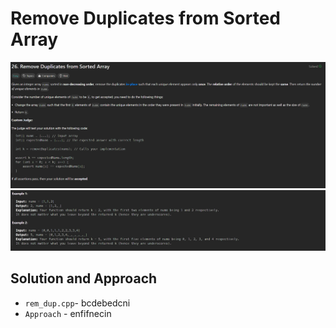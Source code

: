 # Remove Duplicates from Sorted Array

![problem screenshot 1](./problem/p1.png)
![problem screenshot 2](./problem/p2.png)

## Solution and Approach
- `rem_dup.cpp`- bcdebedcni
- `Approach` - enfifnecin